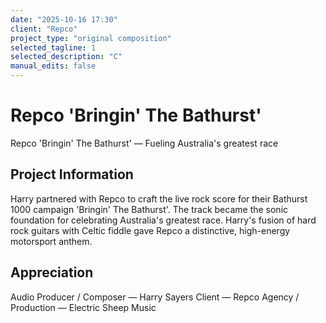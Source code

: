 ```yaml
---
date: "2025-10-16 17:30"
client: "Repco"
project_type: "original composition"
selected_tagline: 1
selected_description: "C"
manual_edits: false
---
```


# Repco 'Bringin' The Bathurst'
Repco 'Bringin' The Bathurst' — Fueling Australia's greatest race

## Project Information
Harry partnered with Repco to craft the live rock score for their Bathurst 1000 campaign 'Bringin' The Bathurst'. The track became the sonic foundation for celebrating Australia's greatest race. Harry's fusion of hard rock guitars with Celtic fiddle gave Repco a distinctive, high-energy motorsport anthem.

## Appreciation
Audio Producer / Composer — Harry Sayers
Client — Repco
Agency / Production — Electric Sheep Music
